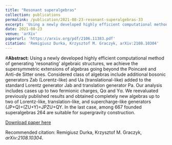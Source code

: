 ```yaml
---
title: "Resonant superalgebras"
collection: publications
permalink: /publication/2021-08-23-resonant-superalgebras-33
excerpt: 'Using a newly developed highly efficient computational method of generating 'resonating' algebraic structures, we achieve the supersymmetric extensions of algebras going beyond the Poincaré and Anti-de Sitter ones. Considered class of algebras include additional bosonic generators Zab (Lorentz-like) and Ua (translational-like) added to the standard Lorentz generator Jab and translation generator Pa. Our analysis includes cases up to two fermionic charges, Qα and Yα. We reevaluated previously published results and obtained completely new algebras up to two of Lorentz-like, translation-like, and supercharge-like generators (JP+Q)+(ZU+Y)=JPZU+QY. In the last case, among 667 founded superalgebras 264 are suitable for supergravity construction.'
date: 2021-08-23
venue: 'arXiv'
paperurl: 'https://arxiv.org/pdf/2106.11383.pdf'
citation: 'Remigiusz Durka, Krzysztof M. Graczyk, arXiv:2108.10304'
---
```

#__Abstract:__ Using a newly developed highly efficient computational method of generating 'resonating' algebraic structures, we achieve the supersymmetric extensions of algebras going beyond the Poincaré and Anti-de Sitter ones. Considered class of algebras include additional bosonic generators Zab (Lorentz-like) and Ua (translational-like) added to the standard Lorentz generator Jab and translation generator Pa. Our analysis includes cases up to two fermionic charges, Qα and Yα. We reevaluated previously published results and obtained completely new algebras up to two of Lorentz-like, translation-like, and supercharge-like generators (JP+Q)+(ZU+Y)=JPZU+QY. In the last case, among 667 founded superalgebras 264 are suitable for supergravity construction. 

[Download paper here](https://arxiv.org/pdf/2108.10304)

Recommended citation: Remigiusz Durka, Krzysztof M. Graczyk, <i>arXiv:2108.10304</i>.

